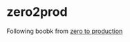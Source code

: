# zero2prod
Following boobk from [zero to production](https://www.lpalmieri.com/posts/2020-05-24-zero-to-production-0-foreword/)
